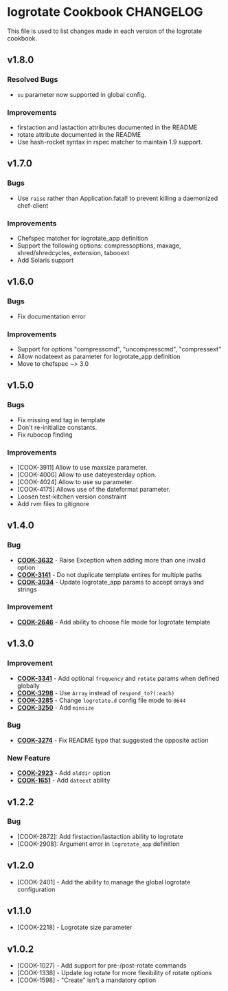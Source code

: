 logrotate Cookbook CHANGELOG
============================
This file is used to list changes made in each version of the
logrotate cookbook.

v1.8.0
------

### Resolved Bugs

- `su` parameter now supported in global config.

### Improvements

- firstaction and lastaction attributes documented in the README
- rotate attribute documented in the README
- Use hash-rocket syntax in rspec matcher to maintain 1.9 support.

v1.7.0
------

### Bugs

- Use `raise` rather than Application.fatal! to prevent killing a
  daemonized chef-client

### Improvements

- Chefspec matcher for logrotate_app definition
- Support the following options: compressoptions, maxage,
  shred/shredcycles, extension, tabooext
- Add Solaris support


v1.6.0
------

### Bugs

- Fix documentation error

### Improvements

- Support for options "compresscmd", "uncompresscmd", "compressext"
- Allow nodateext as parameter for logrotate_app definition
- Move to chefspec ~> 3.0

v1.5.0
------

### Bugs
- Fix missing end tag in template
- Don't re-initialize constants.
- Fix rubocop finding

### Improvements
- [COOK-3911] Allow to use maxsize parameter.
- [COOK-4000] Allow to use dateyesterday option.
- [COOK-4024] Allow to use su parameter.
- [COOK-4175] Allows use of the dateformat parameter.
- Loosen test-kitchen version constraint
- Add rvm files to gitignore


v1.4.0
------
### Bug
- **[COOK-3632](https://tickets.opscode.com/browse/COOK-3632)** - Raise Exception when adding more than one invalid option
- **[COOK-3141](https://tickets.opscode.com/browse/COOK-3141)** - Do not duplicate template entires for multiple paths
- **[COOK-3034](https://tickets.opscode.com/browse/COOK-3034)** - Update logrotate_app params to accept arrays and strings

### Improvement
- **[COOK-2646](https://tickets.opscode.com/browse/COOK-2646)** - Add ability to choose file mode for logrotate template

v1.3.0
------
### Improvement
- **[COOK-3341](https://tickets.opscode.com/browse/COOK-3341)** - Add optional `frequency` and `rotate` params when defined globally
- **[COOK-3298](https://tickets.opscode.com/browse/COOK-3298)** - Use `Array` instead of `respond_to?(:each)`
- **[COOK-3285](https://tickets.opscode.com/browse/COOK-3285)** - Change `logrotate.d` config file mode to `0644`
- **[COOK-3250](https://tickets.opscode.com/browse/COOK-3250)** - Add `minsize`

### Bug
- **[COOK-3274](https://tickets.opscode.com/browse/COOK-3274)** - Fix README typo that suggested the opposite action

### New Feature
- **[COOK-2923](https://tickets.opscode.com/browse/COOK-2923)** - Add `olddir` option
- **[COOK-1651](https://tickets.opscode.com/browse/COOK-1651)** - Add `dateext` ability

v1.2.2
-----
### Bug
- [COOK-2872]: Add firstaction/lastaction ability to logrotate
- [COOK-2908]: Argument error in `logrotate_app` definition

v1.2.0
-----
- [COOK-2401] - Add the ability to manage the global logrotate configuration

v1.1.0
-----
- [COOK-2218] - Logrotate size parameter

v1.0.2
-----
- [COOK-1027] - Add support for pre-/post-rotate commands
- [COOK-1338] - Update log rotate for more flexibility of rotate options
- [COOK-1598] - "Create" isn't a mandatory option

